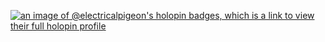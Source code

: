 [![an image of @electricalpigeon's holopin badges, which is a link to view their full holopin profile](https://holopin.me/electricalpigeon)](https://holopin.io/@electricalpigeon) 

